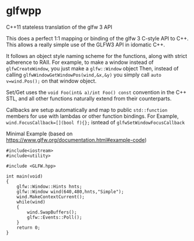 # glfwpp
C++11 stateless translation of the glfw 3 API

This does a perfect 1:1 mapping or binding of the glfw 3 C-style API to C++.   This allows a really simple use of the GLFW3 API in idomatic C++.

It follows an object style naming scheme for the functions, along with strict adherence to RAII.  For example, to make a window instead of `glfwCreateWindow`, you just make a `glfw::Window` object
Then, instead of calling `glfwWindowGetWindowPos(wind,&x,&y)` you simply call `auto v=wind.Pos();` on that window object.   

Set/Get uses the `void Foo(int& a)/int Foo() const` convention in the C++ STL,  and all other functions naturally extend from their counterparts.

Callbacks are setup automatically and map to public `std::function` members for use with lambdas or other function bindings.  For Example, `wind.FocusCallback=[](bool f){};` isntead of `glfwSetWindowFocusCallback`

Minimal Example (based on https://www.glfw.org/documentation.html#example-code) 

	#include<iostream>
	#include<utility>

	#include <GLFW.hpp>

	int main(void)
	{
		glfw::Window::Hints hnts;
		glfw::Window wind(640,480,hnts,"Simple");
		wind.MakeContextCurrent();
		while(wind)
		{
			wind.SwapBuffers();
			glfw::Events::Poll();
		}
		return 0;
	}
	
	

